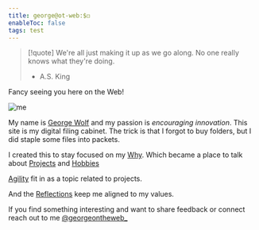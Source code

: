 ```yaml
---
title: george@ot-web:$◻️
enableToc: false
tags: test
---
```

> [!quote]
> We're all just making it up as 
> we go along. No one really knows 
> what they're doing.
>- A.S. King

Fancy seeing you here on the Web!

![me](https://i.ibb.co/2MycKDW/62-A4-E34-B-6-C02-47-FA-8-DD6-379-DAC7-DD624.jpg)

My name is [George Wolf](</notes/George Wolf.md>) and my passion is <em>encouraging innovation</em>.
This site is my digital filing cabinet. 
The trick is that I forgot to buy folders, but I did staple some files into packets. 

I created this to stay focused on my [Why](/notes/why.md).
Which became a place to talk about [Projects](/notes/projects.md) and [Hobbies](/notes/hobbies.md)

[Agility](/notes/agility.md) fit in as a topic related to projects. 

And the [Reflections](/notes/reflections.md) keep me aligned to my values. 

If you find something interesting and want to share feedback or connect reach out to me [@georgeontheweb_](https://www.twitter.com/georgeontheweb_")
